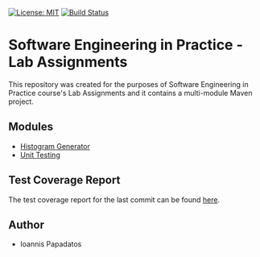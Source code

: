 [![License: MIT](https://img.shields.io/badge/License-MIT-yellow.svg)](https://opensource.org/licenses/MIT) [![Build Status](https://app.travis-ci.com/Papajohn77/SEIP-Lab-Assignments.svg?token=pR5yuYdAo5Zx9JhVkuzi&branch=master)](https://app.travis-ci.com/Papajohn77/SEIP-Lab-Assignments)

# Software Engineering in Practice - Lab Assignments

This repository was created for the purposes of Software Engineering in Practice course's Lab Assignments and it contains a multi-module Maven project.

## Modules

- [Histogram Generator](./gradeshistogram/)
- [Unit Testing](./unittesting/)

## Test Coverage Report

The test coverage report for the last commit can be found [here](https://papajohn77.github.io/SEIP-Lab-Assignments/).

## Author

- Ioannis Papadatos
